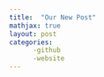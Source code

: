 ```yaml
---
title:  "Our New Post"
mathjax: true
layout: post
categories: 
      -github
      -website            
---
```


